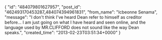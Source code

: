  {
   "id": "484079801627957",
   "post_id": "462493170453287_484074394961831",
   "from_name": "Icbeonne Senama",
   "message": "I don't think I've heard Dean refer to himself as creditor before... I am just going on what I have heard and seen online, and the language used by MR.CLIFFORD does not sound like the way Dean speaks.",
   "created_time": "2013-02-23T03:51:34+0000"
 }
